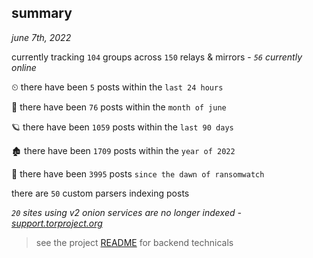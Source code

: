 
## summary
_june 7th, 2022_

currently tracking `104` groups across `150` relays & mirrors - _`56` currently online_

⏲ there have been `5` posts within the `last 24 hours`

🦈 there have been `76` posts within the `month of june`

🪐 there have been `1059` posts within the `last 90 days`

🏚 there have been `1709` posts within the `year of 2022`

🦕 there have been `3995` posts `since the dawn of ransomwatch`

there are `50` custom parsers indexing posts

_`20` sites using v2 onion services are no longer indexed - [support.torproject.org](https://support.torproject.org/onionservices/v2-deprecation/)_

> see the project [README](https://github.com/joshhighet/ransomwatch#ransomwatch--) for backend technicals
